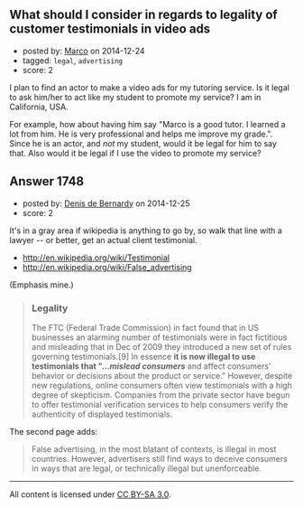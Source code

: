## What should I consider in regards to legality of customer testimonials in video ads

- posted by: [Marco](https://stackexchange.com/users/325954/marco) on 2014-12-24
- tagged: `legal`, `advertising`
- score: 2

I plan to find an actor to make a video ads for my tutoring service. Is it legal to ask him/her to act like my student to promote my service? I am in California, USA.

For example, how about having him say "Marco is a good tutor. I learned a lot from him. He is very professional and helps me improve my grade.". Since he is an actor, and *not* my student, would it be legal for him to say that. Also would it be legal if I use the video to promote my service?


## Answer 1748

- posted by: [Denis de Bernardy](https://stackexchange.com/users/182468/denis-de-bernardy) on 2014-12-25
- score: 2

It's in a gray area if wikipedia is anything to go by, so walk that line with a lawyer -- or better, get an actual client testimonial.

- http://en.wikipedia.org/wiki/Testimonial
- http://en.wikipedia.org/wiki/False_advertising

(Emphasis mine.)

> ### Legality
> The FTC (Federal Trade Commission) in fact found that in US businesses an alarming number of testimonials were in fact fictitious and misleading that in Dec of 2009 they introduced a new set of rules governing testimonials.[9] In essence **it is now illegal to use testimonials that "...*mislead consumers*** and affect consumers' behavior or decisions about the product or service." However, despite new regulations, online consumers often view testimonials with a high degree of skepticism. Companies from the private sector have begun to offer testimonial verification services to help consumers verify the authenticity of displayed testimonials.

The second page adds:

> False advertising, in the most blatant of contexts, is illegal in most countries. However, advertisers still find ways to deceive consumers in ways that are legal, or technically illegal but unenforceable.




---

All content is licensed under [CC BY-SA 3.0](https://creativecommons.org/licenses/by-sa/3.0/).
